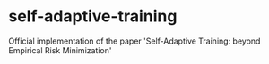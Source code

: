 # self-adaptive-training
Official implementation of the paper 'Self-Adaptive Training: beyond Empirical Risk Minimization'
